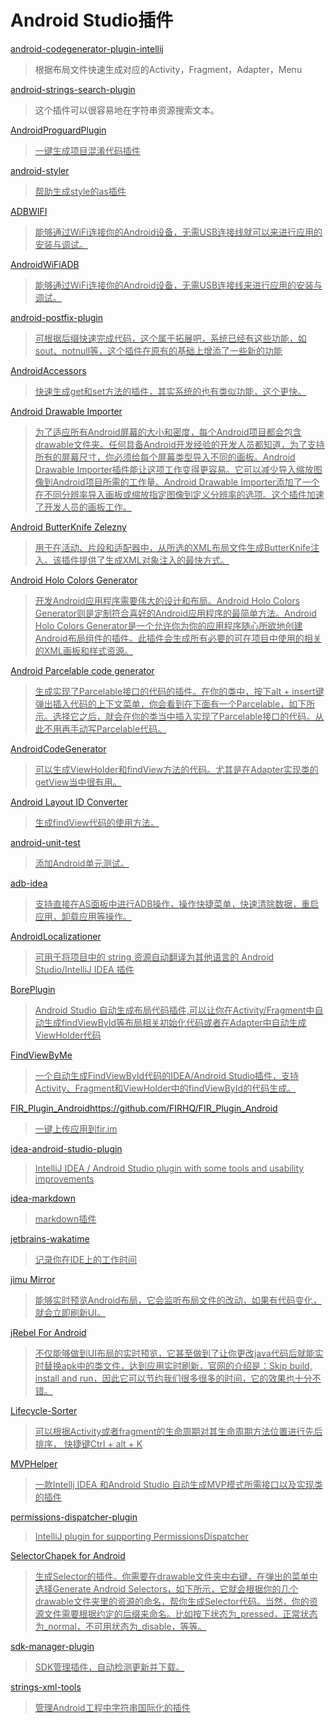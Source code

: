 # Android Studio插件

<a href="https://github.com/tmorcinek/android-codegenerator-plugin-intellij" target="_blank">android-codegenerator-plugin-intellij</a>

>根据布局文件快速生成对应的Activity，Fragment，Adapter，Menu

<a href="https://github.com/konifar/android-strings-search-plugin" target="_blank">android-strings-search-plugin</a>

>这个插件可以很容易地在字符串资源搜索文本。

<a href="https://github.com/zhonghanwen/AndroidProguardPlugin" target="_blank">AndroidProguardPlugin

>一键生成项目混淆代码插件

<a href="https://github.com/alexzaitsev/android-styler" target="_blank">android-styler

>帮助生成style的as插件


<a href="https://github.com/layerlre/ADBWIFI" target="_blank">ADBWIFI

>能够通过WiFi连接你的Android设备，无需USB连接线就可以来进行应用的安装与调试。

<a href="https://github.com/pedrovgs/AndroidWiFiADB" target="_blank">AndroidWiFiADB

>能够通过WiFi连接你的Android设备，无需USB连接线来进行应用的安装与调试。

<a href="https://github.com/takahirom/android-postfix-plugin" target="_blank">android-postfix-plugin

>可根据后缀快速完成代码，这个属于拓展吧，系统已经有这些功能，如sout、notnull等，这个插件在原有的基础上增添了一些新的功能

<a href="https://github.com/jonstaff/AndroidAccessors" target="_blank">AndroidAccessors

>快速生成get和set方法的插件，其实系统的也有类似功能，这个更快。

<a href="https://github.com/winterDroid/android-drawable-importer-intellij-plugin" target="_blank">Android Drawable Importer

>为了适应所有Android屏幕的大小和密度，每个Android项目都会包含drawable文件夹。任何具备Android开发经验的开发人员都知道，为了支持所有的屏幕尺寸，你必须给每个屏幕类型导入不同的画板。Android Drawable Importer插件能让这项工作变得更容易。它可以减少导入缩放图像到Android项目所需的工作量。Android Drawable Importer添加了一个在不同分辨率导入画板或缩放指定图像到定义分辨率的选项。这个插件加速了开发人员的画板工作。

<a href="https://github.com/avast/android-butterknife-zelezny" target="_blank">Android ButterKnife Zelezny

>用于在活动、片段和适配器中，从所选的XML布局文件生成ButterKnife注入。该插件提供了生成XML对象注入的最快方式。

<a href="https://github.com/jeromevdl/android-holo-colors-idea-plugin" target="_blank">Android Holo Colors Generator

>开发Android应用程序需要伟大的设计和布局。Android Holo Colors Generator则是定制符合喜好的Android应用程序的最简单方法。Android Holo Colors Generator是一个允许你为你的应用程序随心所欲地创建Android布局组件的插件。此插件会生成所有必要的可在项目中使用的相关的XML画板和样式资源。

<a href="https://github.com/mcharmas/android-parcelable-intellij-plugin" target="_blank">Android Parcelable code generator

>生成实现了Parcelable接口的代码的插件。在你的类中，按下alt + insert键弹出插入代码的上下文菜单，你会看到在下面有一个Parcelable，如下所示。选择它之后，就会在你的类当中插入实现了Parcelable接口的代码。从此不用再手动写Parcelable代码。

<a href="https://github.com/spacecowboy/AndroidCodeGenerator" target="_blank">AndroidCodeGenerator

>可以生成ViewHolder和findView方法的代码。尤其是在Adapter实现类的getView当中很有用。

<a href="https://github.com/funnything/OffingHarbor" target="_blank">Android Layout ID Converter

>生成findView代码的使用方法。

<a href="https://github.com/JCAndKSolutions/android-unit-test" target="_blank">android-unit-test

>添加Android单元测试。

<a href="https://github.com/pbreault/adb-idea" target="_blank">adb-idea

>支持直接在AS面板中进行ADB操作，操作快捷菜单，快速清除数据，重启应用，卸载应用等操作。

<a href="https://github.com/westlinkin/AndroidLocalizationer" target="_blank">AndroidLocalizationer

>可用于将项目中的 string 资源自动翻译为其他语言的 Android Studio/IntelliJ IDEA 插件

<a href="https://github.com/boredream/BorePlugin" target="_blank">BorePlugin

>Android Studio 自动生成布局代码插件,可以让你在Activity/Fragment中自动生成findViewById等布局相关初始化代码或者在Adapter中自动生成ViewHolder代码

<a href="https://github.com/laobie/FindViewByMe" target="_blank">FindViewByMe

>一个自动生成FindViewById代码的IDEA/Android Studio插件，支持Activity、Fragment和ViewHolder中的findViewById的代码生成。

<a href="https://github.com/FIRHQ/FIR_Plugin_Android" target="_blank">FIR_Plugin_Androidhttps://github.com/FIRHQ/FIR_Plugin_Android

>一键上传应用到fir.im

<a href="https://github.com/Haehnchen/idea-android-studio-plugin" target="_blank">idea-android-studio-plugin

>IntelliJ IDEA / Android Studio plugin with some tools and usability improvements

<a href="https://github.com/nicoulaj/idea-markdown" target="_blank">idea-markdown

>markdown插件

<a href="https://github.com/wakatime/jetbrains-wakatime" target="_blank">jetbrains-wakatime

>记录你在IDE上的工作时间

<a href="http://jimulabs.com/" target="_blank">jimu Mirror

>能够实时预览Android布局，它会监听布局文件的改动，如果有代码变化，就会立即刷新UI。

<a href="http://zeroturnaround.com/software/jrebel-for-android/" target="_blank">jRebel For Android

>不仅能够做到UI布局的实时预览，它甚至做到了让你更改java代码后就能实时替换apk中的类文件，达到应用实时刷新，官网的介绍是：Skip build, install and run，因此它可以节约我们很多很多的时间，它的效果也十分不错。

<a href="https://github.com/armandAkop/Lifecycle-Sorter" target="_blank">Lifecycle-Sorter

>可以根据Activity或者fragment的生命周期对其生命周期方法位置进行先后排序， 快捷键Ctrl + alt + K

<a href="https://github.com/githubwing/MVPHelper" target="_blank">MVPHelper

>一款Intellj IDEA 和Android Studio 自动生成MVP模式所需接口以及实现类的插件

<a href="https://github.com/shiraji/permissions-dispatcher-plugin" target="_blank">permissions-dispatcher-plugin

>IntelliJ plugin for supporting PermissionsDispatcher

<a href="https://github.com/inmite/android-selector-chapek" target="_blank">SelectorChapek for Android

>生成Selector的插件。你需要在drawable文件夹中右键，在弹出的菜单中选择Generate Android Selectors，如下所示，它就会根据你的几个drawable文件夹里的资源的命名，帮你生成Selector代码。当然，你的资源文件需要根据约定的后缀来命名。比如按下状态为_pressed，正常状态为_normal，不可用状态为_disable，等等。

<a href="https://github.com/JakeWharton/sdk-manager-plugin" target="_blank">sdk-manager-plugin

>SDK管理插件，自动检测更新并下载。

<a href="https://github.com/constantine-ivanov/strings-xml-tools" target="_blank">strings-xml-tools

>管理Android工程中字符串国际化的插件

